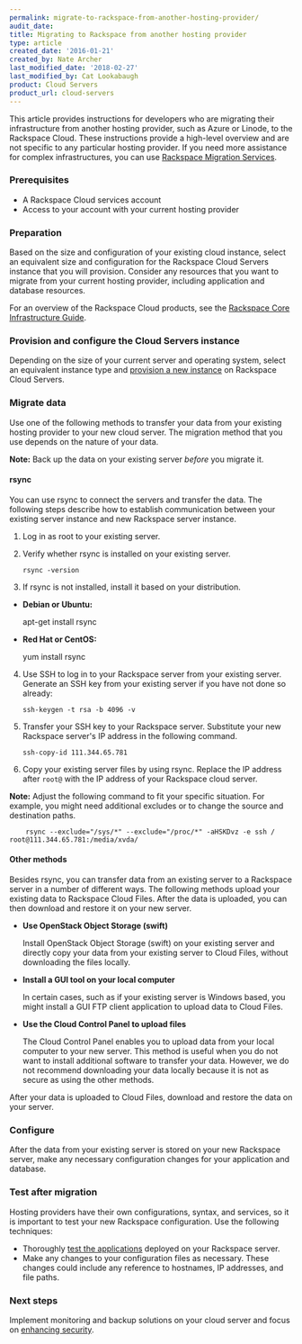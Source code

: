 ```yaml
---
permalink: migrate-to-rackspace-from-another-hosting-provider/
audit_date:
title: Migrating to Rackspace from another hosting provider
type: article
created_date: '2016-01-21'
created_by: Nate Archer
last_modified_date: '2018-02-27'
last_modified_by: Cat Lookabaugh
product: Cloud Servers
product_url: cloud-servers
---
```


This article provides instructions for developers who are migrating their infrastructure from another hosting provider, such as Azure or Linode, to the Rackspace Cloud. These instructions provide a high-level overview and are not specific to any particular hosting provider. If you need more assistance for complex infrastructures, you can use [Rackspace Migration Services](https://www.rackspace.com/migration).

### Prerequisites

-   A Rackspace Cloud services account
-   Access to your account with your current hosting provider

### Preparation

Based on the size and configuration of your existing cloud instance, select an equivalent size and configuration for the Rackspace Cloud Servers instance that you will provision. Consider any resources that you want to migrate from your current hosting provider, including application and database resources.

For an overview of the Rackspace Cloud products, see the [Rackspace Core Infrastructure Guide](https://developer.rackspace.com/docs/user-guides/infrastructure/cloud-intro/cloud-tour/).

### Provision and configure the Cloud Servers instance

Depending on the size of your current server and operating system, select an equivalent instance type and [provision a new instance](/how-to/create-a-cloud-server) on Rackspace Cloud Servers.

### Migrate data

Use one of the following methods to transfer your data from your existing hosting provider to your new cloud server. The migration method that you use depends on the nature of your data.

**Note:** Back up the data on your existing server *before* you migrate it.

#### rsync

You can use rsync to connect the servers and transfer the data. The following steps describe how to establish communication between your existing server instance and new Rackspace server instance.

1.  Log in as root to your existing server.
2.  Verify whether rsync is installed on your existing server.

        rsync -version

3.  If rsync is not installed, install it based on your distribution.

   - **Debian or Ubuntu:**

        apt-get install rsync

   - **Red Hat or CentOS:**

        yum install rsync

4.  Use SSH to log in to your Rackspace server from your existing server. Generate an SSH key from your existing server if you have not done so already:

        ssh-keygen -t rsa -b 4096 -v

5.  Transfer your SSH key to your Rackspace server. Substitute your new Rackspace server's IP address in the following command.

        ssh-copy-id 111.344.65.781

6.  Copy your existing server files by using rsync. Replace the IP address after `root@` with the IP address of your Rackspace cloud server.

   **Note:** Adjust the following command to fit your specific situation. For example, you might need additional excludes or to change the source and destination paths.

        rsync --exclude="/sys/*" --exclude="/proc/*" -aHSKDvz -e ssh / root@111.344.65.781:/media/xvda/


#### Other methods

Besides rsync, you can transfer data from an existing server to a Rackspace server in a number of different ways. The following methods upload your existing data to Rackspace Cloud Files. After the data is uploaded, you can then download and restore it on your new server.

-   **Use OpenStack Object Storage (swift)**

    Install OpenStack Object Storage (swift) on your existing server and directly copy your data from your existing server to Cloud Files, without
    downloading the files locally.

-   **Install a GUI tool on your local computer**

    In certain cases, such as if your existing server is Windows based, you might
    install a GUI FTP client application to upload data to Cloud Files.

-   **Use the Cloud Control Panel to upload files**

    The Cloud Control Panel enables you to upload data from your local
    computer to your new server. This method is useful when you do not
    want to install additional software to transfer your data. However,
    we do not recommend downloading your data locally because it is not
    as secure as using the other methods.

After your data is uploaded to Cloud Files, download and restore the
data on your server.

### Configure

After the data from your existing server is stored on your new Rackspace server,
make any necessary configuration changes for your application and
database.

### Test after migration

Hosting providers have their own configurations, syntax, and services, so it is important to test your new Rackspace configuration. Use the following techniques:

-   Thoroughly [test the applications](/how-to/application-and-load-testing-guidelines) deployed on your Rackspace server.
-   Make any changes to your configuration files as necessary. These changes could include any reference to hostnames, IP addresses, and file paths.

### Next steps

Implement monitoring and backup solutions on your cloud server and focus on [enhancing security](/how-to/configuring-basic-security).
